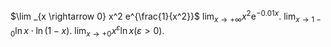 <!--
 * @Author: peiyade 58907443+peiyade@users.noreply.github.com
 * @Date: 2023-10-30 19:43:39
 * @LastEditors: peiyade 58907443+peiyade@users.noreply.github.com
 * @LastEditTime: 2023-10-30 22:40:03
 * @FilePath: /19-20 综合极限⁄导数计算习题课/note.md
 * @Description: 这是默认设置,请设置`customMade`, 打开koroFileHeader查看配置 进行设置: https://github.com/OBKoro1/koro1FileHeader/wiki/%E9%85%8D%E7%BD%AE
-->
$\lim _{x \rightarrow 0} x^2 e^{\frac{1}{x^2}}$
$\lim _{x \rightarrow+\infty} x^2 \mathrm{e}^{-0.01 x}$.
$\lim _{x \rightarrow 1-0} \ln x \cdot \ln (1-x)$.
$\lim _{x \rightarrow+0} x^{\varepsilon} \ln x(\varepsilon>0)$.